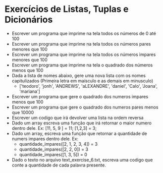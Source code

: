 # Exercícios de Listas, Tuplas e Dicionários

* Escrever um programa que imprime na tela todos os números de 0 até 100
* Escrever um programa que imprime na tela todos os números pares menores que 100
* Escrever um programa que imprime na tela todos os números ìmpares menores que 100
* Escrever um programa que imprime na tela o quadrado dos números menos que 100 
* Dada a lista de nomes abaixo, gere uma nova lista com os nomes capitulizados (Primeira letra em maísculo e as demais em minusculo)
    * ['teodoro', 'jonh', 'ANDREWS', 'aLEXANDRE', 'daniel', 'CaIo', 'Joana', 'mariana'] 
* Escrever um programa que gere o quadrado dos numeros impares menos que 100
* Escrever um programa que gere o quadrado dos numeros pares menos que 10000
* Escrever um codigo que irá devolver uma lista na ordem reversa
* Dado um array escreva uma função que irá retornar o maior numero dentro dele. Ex: [11, 5, 9 ] = 11;  [1,2,3] = 3; 
* Dado um array, escreva uma função que retornar a quantidade de numers impares dentro dele. Ex: 
    * quantidade_impares([2, 1, 2, 3, 4]) =  3
    * quantidade_impares([2, 2, 0]) =  3
    * quantidade_impares([1, 3, 5]) =  0
* Dado o texto no arquivo text_exercise_6.txt, escreva uma codigo que conte a quantidade de cada palavra presente. 